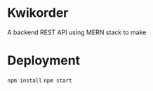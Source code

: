 # Kwikorder

A backend REST API using MERN stack to make  

# Deployment

`npm install`
`npm start`
